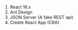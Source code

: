 1. React 16.x <br>
2. Ant Design <br>
3. JSON Server (A fake REST api) <br>
3. Create React App (CRA) <br>
